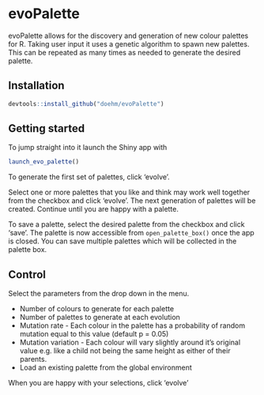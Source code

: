 
<!-- README.md is generated from README.Rmd. Please edit that file -->

# evoPalette

evoPalette allows for the discovery and generation of new colour
palettes for R. Taking user input it uses a genetic algorithm to spawn
new palettes. This can be repeated as many times as needed to generate
the desired palette.

## Installation

``` r
devtools::install_github("doehm/evoPalette")
```

## Getting started

To jump straight into it launch the Shiny app with

``` r
launch_evo_palette()
```

To generate the first set of palettes, click ‘evolve’.

Select one or more palettes that you like and think may work well
together from the checkbox and click ‘evolve’. The next generation of
palettes will be created. Continue until you are happy with a palette.

To save a palette, select the desired palette from the checkbox and
click ‘save’. The palette is now accessible from
<code>open\_palette\_box()</code> once the app is closed. You can save
multiple palettes which will be collected in the palette box.

## Control

Select the parameters from the drop down in the menu.

  - Number of colours to generate for each palette
  - Number of palettes to generate at each evolution
  - Mutation rate - Each colour in the palette has a probability of
    random mutation equal to this value (default p = 0.05)
  - Mutation variation - Each colour will vary slightly around it’s
    original value e.g. like a child not being the same height as either
    of their parents.
  - Load an existing palette from the global environment

When you are happy with your selections, click ‘evolve’
